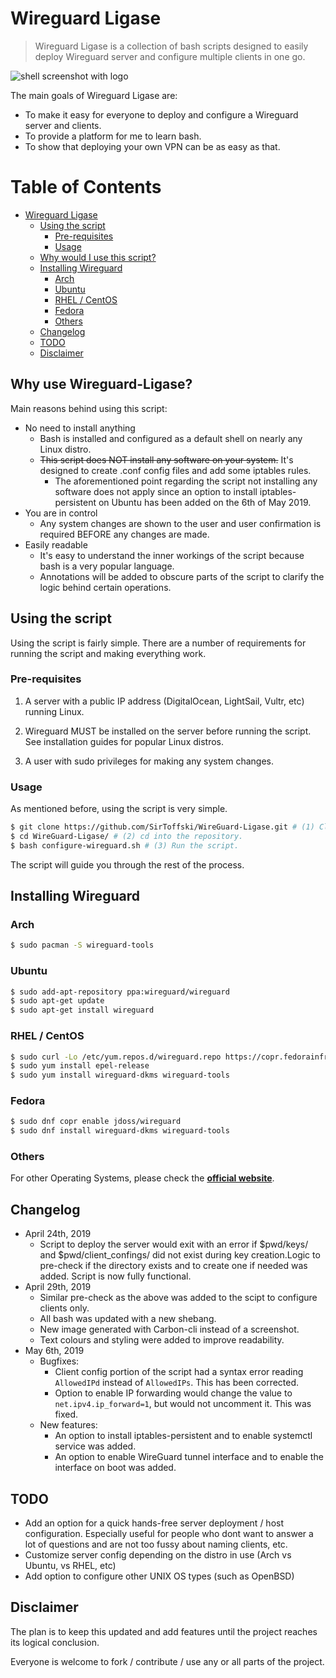 # Wireguard Ligase


> Wireguard Ligase is a collection of bash scripts designed to easily deploy Wireguard server and configure multiple clients in one go.

![shell screenshot with logo](/doc/WGL.png)


The main goals of Wireguard Ligase are:
- To make it easy for everyone to deploy and configure a Wireguard server and clients.
- To provide a platform for me to learn bash.
- To show that deploying your own VPN can be as easy as that.

Table of Contents
=================

   * [Wireguard Ligase](#wireguard-ligase)
      * [Using the script](#using-the-script)
         * [Pre-requisites](#pre-requisites)
         * [Usage](#usage)
      * [Why would I use this script?](#why-use-wireguard-ligase)
      * [Installing Wireguard](#installing-wireguard)
         * [Arch](#arch)
         * [Ubuntu](#ubuntu)
         * [RHEL / CentOS](#rhel--centos)
         * [Fedora](#fedora)
         * [Others](#others)
      * [Changelog](#changelog)
      * [TODO](#todo)
      * [Disclaimer](#disclaimer)

## Why use Wireguard-Ligase?

Main reasons behind using this script:

* No need to install anything
  * Bash is installed and configured as a default shell on nearly any Linux distro.
  * ~~This script does NOT install any software on your system.~~ It's designed to create .conf config files and add some iptables rules.
    * The aforementioned point regarding the script not installing any software does not apply since an option to install iptables-persistent on Ubuntu has been added on the 6th of May 2019.
* You are in control
  * Any system changes are shown to the user and user confirmation is required BEFORE any changes are made.
* Easily readable
  * It's easy to understand the inner workings of the script because bash is a very popular language.
  * Annotations will be added to obscure parts of the script to clarify the logic behind certain operations.

## Using the script

Using the script is fairly simple. There are a number of requirements for running the script and making everything work.

### Pre-requisites

1.  A server with a public IP address (DigitalOcean, LightSail, Vultr, etc) running Linux.

2.  Wireguard MUST be installed on the server before running the script. See installation guides for popular Linux distros.

3.  A user with sudo privileges for making any system changes.

### Usage

As mentioned before, using the script is very simple.
```bash
$ git clone https://github.com/SirToffski/WireGuard-Ligase.git # (1) Clone the repository.
$ cd WireGuard-Ligase/ # (2) cd into the repository.
$ bash configure-wireguard.sh # (3) Run the script.
```


The script will guide you through the rest of the process.

## Installing Wireguard

### Arch
```bash
$ sudo pacman -S wireguard-tools
```
### Ubuntu
```bash
$ sudo add-apt-repository ppa:wireguard/wireguard
$ sudo apt-get update
$ sudo apt-get install wireguard
```

### RHEL / CentOS
```bash
$ sudo curl -Lo /etc/yum.repos.d/wireguard.repo https://copr.fedorainfracloud.org/coprs/jdoss/wireguard/repo/epel-7/jdoss-wireguard-epel-7.repo
$ sudo yum install epel-release
$ sudo yum install wireguard-dkms wireguard-tools
```

### Fedora
```bash
$ sudo dnf copr enable jdoss/wireguard
$ sudo dnf install wireguard-dkms wireguard-tools
```

### Others

For other Operating Systems, please check the [**official website**](https://www.wireguard.com/install/).

## Changelog

* April 24th, 2019
  * Script to deploy the server would exit with an error if $pwd/keys/ and $pwd/client_confings/ did not exist during key creation.Logic to pre-check if the directory exists and to create one if needed was added. Script is now fully functional.
* April 29th, 2019
  * Similar pre-check as the above was added to the scipt to configure clients only.
  * All bash was updated with a new shebang.
  * New image generated with Carbon-cli instead of a screenshot.
  * Text colours and styling were added to improve readability.
* May 6th, 2019
  * Bugfixes:
    * Client config portion of the script had a syntax error reading `AllowedIPd` instead of `AllowedIPs`. This has been corrected.
    * Option to enable IP forwarding would change the value to `net.ipv4.ip_forward=1`, but would not uncomment it. This was fixed.
  * New features:
    * An option to install iptables-persistent and to enable systemctl service was added.
    * An option to enable WireGuard tunnel interface and to enable the interface on boot was added.

## TODO

  * Add an option for a quick hands-free server deployment / host configuration. Especially useful for people who dont want to answer a lot of questions and are not too fussy about naming clients, etc.
  * Customize server config depending on the distro in use (Arch vs Ubuntu, vs RHEL, etc)
  * Add option to configure other UNIX OS types (such as OpenBSD)

## Disclaimer

The plan is to keep this updated and add features until the project reaches its logical conclusion.

Everyone is welcome to fork / contribute / use any or all parts of the project.
